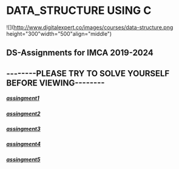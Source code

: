 
# DATA_STRUCTURE USING C
![](http://www.digitalexpert.co/images/courses/data-structure.png height="300"width="500"align="middle")
## DS-Assignments for IMCA 2019-2024
## --------PLEASE TRY TO SOLVE YOURSELF BEFORE VIEWING--------
##### [assingment1](https://github.com/chandrakant100/Data_structure_using_C/tree/master/assingment1)
##### [assingment2](https://github.com/chandrakant100/Data_structure_using_C/tree/master/assingment2)
##### [assingment3](https://github.com/chandrakant100/Data_structure_using_C/tree/master/assingment3)
##### [assingment4](https://github.com/chandrakant100/Data_structure_using_C/tree/master/assingment4)
##### [assingment5](https://github.com/chandrakant100/Data_structure_using_C/tree/master/assingment5) 

